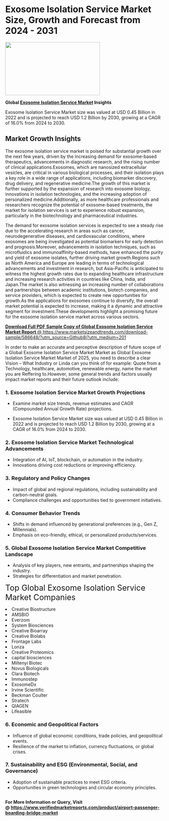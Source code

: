 <H1>Exosome Isolation Service Market Size, Growth and Forecast from 2024 - 2031</H1><img class="aligncenter size-medium wp-image-584254" src="https://thirdeyenews.in/wp-content/uploads/2024/09/Global-Market-Research-300x168.jpeg" alt="" width="300" height="168" /><p><strong>Global&nbsp;<a href="https://www.marketsizeandtrends.com/download-sample/586648/?utm_source=Github8j?utm_medium=201">Exosome Isolation Service Market</a> Insights</strong></p><p>Exosome Isolation Service Market size was valued at USD 0.45 Billion in 2022 and is projected to reach USD 1.2 Billion by 2030, growing at a CAGR of 16.0% from 2024 to 2030.</p><p><h2>Market Growth Insights</h2> <p>The exosome isolation service market is poised for substantial growth over the next few years, driven by the increasing demand for exosome-based therapeutics, advancements in diagnostic research, and the rising number of clinical applications.Exosomes, which are nanosized extracellular vesicles, are critical in various biological processes, and their isolation plays a key role in a wide range of applications, including biomarker discovery, drug delivery, and regenerative medicine.The growth of this market is further supported by the expansion of research into exosome biology, innovations in isolation technologies, and the increasing adoption of personalized medicine.Additionally, as more healthcare professionals and researchers recognize the potential of exosome-based treatments, the market for isolation services is set to experience robust expansion, particularly in the biotechnology and pharmaceutical industries.</p> <p><a href="#sample"></a></p> <p>The demand for exosome isolation services is expected to see a steady rise due to the accelerating research in areas such as cancer, neurodegenerative diseases, and cardiovascular conditions, where exosomes are being investigated as potential biomarkers for early detection and prognosis.Moreover, advancements in isolation techniques, such as microfluidics and immunoaffinity-based methods, have enhanced the purity and yield of exosome isolates, further driving market growth.Regions such as North America and Europe are leading in terms of technological advancements and investment in research, but Asia-Pacific is anticipated to witness the highest growth rates due to expanding healthcare infrastructure and increasing research activities in countries like China, India, and Japan.The market is also witnessing an increasing number of collaborations and partnerships between academic institutions, biotech companies, and service providers, which is expected to create new opportunities for growth.As the applications for exosomes continue to diversify, the overall market potential is expected to increase, making it a dynamic and attractive segment for investment.These developments highlight a promising future for the exosome isolation service market across various sectors.<p><a href="#more"></p><p><span class=""><strong>Download Full PDF Sample Copy of Global Exosome Isolation Service Market Report</strong> @ <a href="https://www.marketsizeandtrends.com/download-sample/586648/?utm_source=Github8j?utm_medium=201" target="_blank">https://www.marketsizeandtrends.com/download-sample/586648/?utm_source=Github8j?utm_medium=201</a></span></p><p>In order to make an accurate and perceptive description of future scope of a Global&nbsp;Exosome Isolation Service Market Market as Global&nbsp;Exosome Isolation Service Market Market of 2025, you need to describe a clear Vision &ndash; What Industry or Linda can you think of for example: Quote from a Technology, healthcare, automotive, renewable energy, name the market you are Reffering to.However, some general trends and factors usually impact market reports and their future outlook include:</p><h3>1.&nbsp;<strong>Exosome Isolation Service Market Growth Projections</strong></h3><ul><li>Examine market size trends, revenue estimates and CAGR (Compounded Annual Growth Rate) projections.</li><li><p>Exosome Isolation Service Market size was valued at USD 0.45 Billion in 2022 and is projected to reach USD 1.2 Billion by 2030, growing at a CAGR of 16.0% from 2024 to 2030.</p></li></ul><h3>2.&nbsp;<strong>Exosome Isolation Service Market Technological Advancements</strong></h3><ul><li>Integration of AI, IoT, blockchain, or automation in the industry.</li><li>Innovations driving cost reductions or improving efficiency.</li></ul><h3>3.&nbsp;<strong>Regulatory and Policy Changes</strong></h3><ul><li>Impact of global and regional regulations, including sustainability and carbon-neutral goals.</li><li>Compliance challenges and opportunities tied to government initiatives.</li></ul><h3>4.&nbsp;<strong>Consumer Behavior Trends</strong></h3><ul><li>Shifts in demand influenced by generational preferences (e.g., Gen Z, Millennials).</li><li>Emphasis on eco-friendly, ethical, or personalized products/services.</li></ul><h3>5.&nbsp;<strong>Global Exosome Isolation Service Market Competitive Landscape</strong></h3><ul><li>Analysis of key players, new entrants, and partnerships shaping the industry.</li><li>Strategies for differentiation and market penetration.</li></ul><p data-pm-slice="1 1 []"><span style="color: inherit; font-family: inherit; font-size: 25px;">Top Global Exosome Isolation Service Market Companies</span></p><div class="" data-test-id=""><p><li>Creative Biostructure</li><li> AMSBIO</li><li> Everzom</li><li> System Biosciences</li><li> Creative Bioarray</li><li> Creative Biolabs</li><li> Frontage Labs</li><li> Lonza</li><li> Creative Proteomics</li><li> capital biosciences</li><li> Miltenyi Biotec</li><li> Novus Biologicals</li><li> Clara Biotech</li><li> Immunostep</li><li> ExosomeDx</li><li> Irvine Scientific</li><li> Beckman Coulter</li><li> Stratech</li><li> QIAGEN</li><li> Lifeasible</li></p></div><h3>6.&nbsp;<strong>Economic and Geopolitical Factors</strong></h3><ul><li>Influence of global economic conditions, trade policies, and geopolitical events.</li><li>Resilience of the market to inflation, currency fluctuations, or global crises.</li></ul><h3>7.&nbsp;<strong>Sustainability and ESG (Environmental, Social, and Governance)</strong></h3><ul><li>Adoption of sustainable practices to meet ESG criteria.</li><li>Opportunities in green technologies and circular economy principles.</li></ul><h2><strong style="font-size: 14px;">For More Information or Query, Visit @&nbsp;</strong><a style="background-color: #ffffff; font-size: 14px;" href="https://www.marketsizeandtrends.com/report/exosome-isolation-service-market/" target="_blank">https://www.verifiedmarketreports.com/product/airport-passenger-boarding-bridge-market</a></h2>